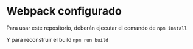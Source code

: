 # Webpack configurado

Para usar este repositorio, deberán ejecutar el comando de ```npm install```

Y para reconstruir el build ```npm run build ```

